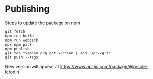 # Publishing

Steps to update the package on npm

```
git fetch
npm run build
npm run webpack
npx npm pack
npm publish
git tag "v$(npm pkg get version | sed 's/"//g')"
git push --tags
```

New version will appear at https://www.npmjs.com/package/@reside-ic/odin
